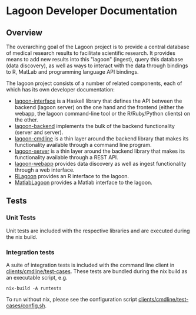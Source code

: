 # Lagoon Developer Documentation

## Overview

The overarching goal of the Lagoon project is to provide a central database
of medical research results to facilitate scientific research. It provides means
to add new results into this "lagoon" (ingest), query this database (data
discovery), as well as ways to interact with the data through bindings to R,
MatLab and programming language API bindings.

The lagoon project consists of a number of related components, each of which
has its own developer documentation:

* [lagoon-interface](interface/HACKING.md) is a Haskell library that defines the API
  between the backend (lagoon server) on the one hand and the frontend (either
  the webapp, the lagoon command-line tool or the R/Ruby/Python clients) on
  the other.
* [lagoon-backend](backend/HACKING.md) implements the bulk of the backend
  functionality (server and server).
* [lagoon-cmdline](cmdline/HACKING.md) is a thin layer around the backend library
  that makes its functionality available through a command line program.
* [lagoon-server](server/HACKING.md) is a thin layer around the backend
  library that makes its functionality available through a REST API.
* [lagoon-webapp](webapp/HACKING.md) provides data discovery as well as
  ingest functionality through a web interface.
* [RLagoon](RLagoon/HACKING.md) provides an R interface to the lagoon.
* [MatlabLagoon](MatlabLagoon/HACKING.md) provides a Matlab interface to the
  lagoon.


## Tests

### Unit Tests

Unit tests are included with the respective libraries and are executed during the nix build.

### Integration tests

A suite of integration tests is included with the command line client in [clients/cmdline/test-cases](../clients/cmdline/test-cases). 
These tests are bundled during the nix build as an executable script, e.g.
    
    nix-build -A runtests

To run without nix, please see the configuration script [clients/cmdline/test-cases/config.sh](../clients/cmdline/test-cases/config.sh).
